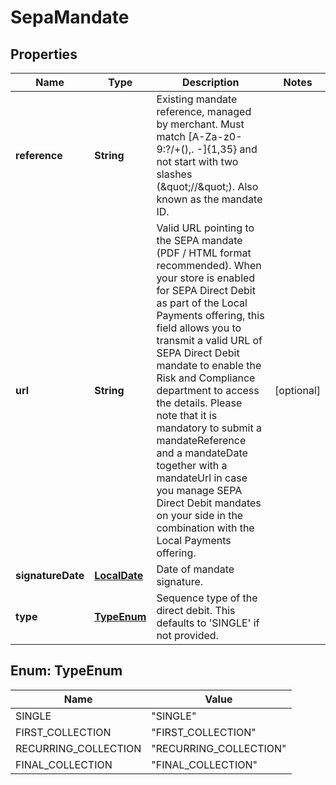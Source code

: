 

# SepaMandate

## Properties

Name | Type | Description | Notes
------------ | ------------- | ------------- | -------------
**reference** | **String** | Existing mandate reference, managed by merchant. Must match [A-Za-z0-9:?/+(),. -]{1,35} and not start with two slashes (\&quot;//\&quot;). Also known as the mandate ID. | 
**url** | **String** | Valid URL pointing to the SEPA mandate (PDF / HTML format recommended). When your store is enabled for SEPA Direct Debit as part of the Local Payments offering, this field allows you to transmit a valid URL of SEPA Direct Debit mandate to enable the Risk and Compliance department to access the details. Please note that it is mandatory to submit a mandateReference and a mandateDate together with a mandateUrl in case you manage SEPA Direct Debit mandates on your side in the combination with the Local Payments offering. |  [optional]
**signatureDate** | [**LocalDate**](LocalDate.md) | Date of mandate signature. | 
**type** | [**TypeEnum**](#TypeEnum) | Sequence type of the direct debit. This defaults to &#39;SINGLE&#39; if not provided. | 



## Enum: TypeEnum

Name | Value
---- | -----
SINGLE | &quot;SINGLE&quot;
FIRST_COLLECTION | &quot;FIRST_COLLECTION&quot;
RECURRING_COLLECTION | &quot;RECURRING_COLLECTION&quot;
FINAL_COLLECTION | &quot;FINAL_COLLECTION&quot;



